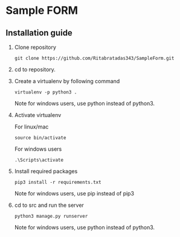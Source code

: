 # Sample FORM

## Installation guide

1. Clone repository

    `
    git clone https://github.com/Ritabratadas343/SampleForm.git
    `

2. cd to repository.

3. Create a virtualenv by following command

    `
    virtualenv -p python3 .
    `

   Note for windows users, use python instead of python3.

4. Activate virtualenv

    For linux/mac

    `
    source bin/activate
    `
    
    For windows users

    `
    .\Scripts\activate
    `

5. Install required packages

    `
    pip3 install -r requirements.txt
    `

    Note for windows users, use pip instead of pip3

6. cd to src and run the server

    `
    python3 manage.py runserver
    `
    
    Note for windows users, use python instead of python3.
